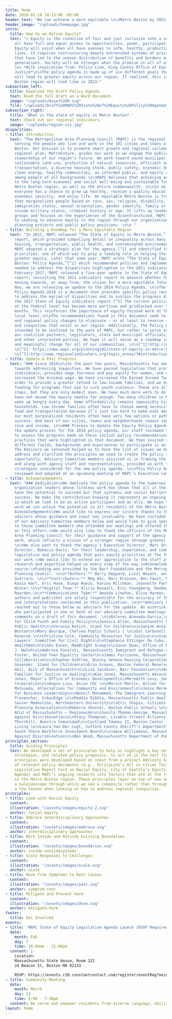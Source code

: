 ```yaml
---
title: Home
date: 2018-01-18 14:13:00 -05:00
header_text: "We can achieve a more equitable \n\nMetro Boston by 2023. "
header_image: "/uploads/homepage.jpg"
intro:
  title: How do we define Equity?
  text: "> Equity is the condition of fair and just inclusion into a society in which
    all have full and equal access to opportunities, power, participation and resources.
    Equity will exist when all have avenues to safe, healthy, productive, and fulfilling
    lives. It requires restructuring deeply entrenched systems of privilege and oppression
    that have led to the uneven distribution of benefits and burdens over multiple
    generations. Society will be stronger when the promise in all of us is actualized.\n>
    \n> *With inspiration from: Policy Link, King County Office of Equity and Social
    Justice*\n\nThe policy agenda is made up of six different goals that, if achieved,
    will lead to greater equity across our region. If realized, this is what the Metro
    Boston region will look like in 2023:"
subsection_left:
  title: Download the Draft Policy Agenda
  text: Read the full draft as a Word document.
  image: "/uploads/Asset%209.svg"
  file: "/uploads/Draft%20MAPC%20State%20of%20Equity%20Policy%20Agenda%20Brief.pdf"
subsection_right:
  title: 'What is the state of equity in Metro Boston? '
  text: Check out our regional indicators.
  image: "/uploads/region-viz.jpg"
disparities:
- title: Introduction
  text: "The Metropolitan Area Planning Council (MAPC) is the regional planning agency
    serving the people who live and work in the 101 cities and towns of Metropolitan
    Boston. Our mission is to promote smart growth and regional collaboration. Our
    regional plan, MetroFuture, guides our work as we engage the public in responsible
    stewardship of our region’s future. We work toward sound municipal management,
    sustainable land use, protection of natural resources, efficient and affordable
    transportation, a diverse housing stock, public safety, economic development,
    clean energy, healthy communities, an informed public, and equity and opportunity
    among people of all backgrounds.\n\nMAPC believes that achieving equity is paramount
    to the long-term economic and social well-being and sustainable future of the
    Metro Boston region, as well as the entire Commonwealth. \n\nIn an equitable region,
    everyone has a chance to grow up healthy, receive a quality education, achieve
    economic security, and enjoy life. An equitable Metro Boston is free from discrimination
    that marginalizes people based on race, sex, religion, disability, national origin,
    immigration status, sexual orientation, gender identify, family or marital status,
    income military status, criminal history or age. It lifts up leaders from marginalized
    groups and focuses on the experiences of the disenfranchised. MAPC is committed
    to seeking to advance equity in the region through our organizational policies,
    planning projects and public policy positions. \n\n "
- title: Building a Roadmap for a More Equitable Region
  text: "In 2011, MAPC released “The State of Equity in Metro Boston,” an indicators
    report, which provided compelling detail on inequality across many sectors, including
    housing, transportation, public health, and contaminated environments. In 2014,
    MAPC adopted a strategic plan for the agency,[^1] and identified four strategic
    priorities, one of which was to play a leading role in helping the region to achieve
    greater equity. Later that same year, MAPC wrote “The State of Equity in Metro
    Boston: Policy Agenda,”[^2] which recommended policies and implementation steps
    needed to address the disparities highlighted in the 2011 indicators report. In
    February 2017, MAPC released a five-year update to the State of Equity indicators
    report, revisiting the 2011 indicators report to measure whether the region is
    moving towards, or away from, the vision for a more equitable future in our region.
    Now, we are releasing an update to the 2014 Policy Agenda. \n\nThe State of Equity
    Policy Agenda 2018 is a document that provides specific policy recommendations
    to address the myriad of disparities and to sustain the progress discussed in
    the 2017 State of Equity indicators report.[^3] The current political climate
    at the federal level has become more partisan and gridlocked over the past few
    months. This reinforces the importance of equity-focused work at the state and
    local level.\n\nThe recommendations found in this document seek to advance local
    and regional policy changes to eliminate – or at least to reverse – inequalities
    and inequities that exist in our region. Additionally, the Policy Agenda is not
    intended to be confined to the work of MAPC, but rather to serve as a tool for
    our coalition partners, legislators, state and municipal officials, policy experts,
    and other interested parties. We hope it will serve as a roadmap in pursuing real
    and meaningful change for all of our communities. \n\n[^1]:http://www.mapc.org/wp-content/uploads/2017/08/Strategic-plan-FINAL-DRAFT-for-Fall-Council-Meeting-10-29-14-2.pdf
    \n[^2]: https://www.mapc.org/planning101/state-of-equity-in-metro-boston-policy-agenda-release/
    \n[^3]:http://www.regionalindicators.org/topic_areas/7#introduction "
- title: Update & Past Progress
  text: "### Since 2014\n\nIn the past few years, Massachusetts has made some strides
    towards addressing inequities. We have passed legislation that protects transgender
    individuals, provides wage fairness and pay equity for women, and we have modestly
    increased the minimum wage. We have increased the Earned Income Tax Credit in
    order to provide a greater refund to low-income families, and we have provided
    funding for programs that aim to curb youth violence. These are all important
    steps, but they are only modest ones. We have much more work to do because we
    have not moved the equity needle far enough. Too many children in Massachusetts
    wake up hungry every day. Home affordability remains impossibly high for many
    households. Low-income families often have to choose among necessities like medicine,
    food and transportation because it’s just too hard to make ends meet. Some of
    our most marginalized residents often have very few options or paths to achieve
    success. And most of our cities, towns and neighborhoods remain segregated by
    race and income. \n\n### Process to Update the Equity Policy Agenda\n\nTo start
    the update process for the 2018 policy agenda, our staff reviewed the 2014 Agenda
    to assess the progress made on those initial policy recommendations and the best
    practices that were highlighted in that document. We then invited voices from
    different fields, backgrounds and experiences to participate in an Advisory Committee.
    The Advisors we convened helped us to hone the list of issues we most needed to
    address and clarified the principles we used to create the policy agenda. Most
    importantly, Advisory Committee members assisted us in framing the policy suggestions
    and along with agency staff and representatives, provided us with the array of
    strategies considered for the new policy agenda. \n\nThis Policy Agenda will be
    reviewed and adopted at an upcoming meeting of MAPC’s Executive Committee. \n\n\n"
- title: Acknowledgements
  text: "### Dedication\nWe dedicate the policy agenda to the numerous community and
    organization leaders whose tireless work has shown that all in the Boston region
    have the potential to succeed but that systemic and social barriers prevent such
    success. We make the contribution knowing it represents an ongoing process, one
    in which we look to be an active participant and an ally. We hope through shared
    work we can unlock the potential in all residents of the Metro Boston region.\n\n###
    Acknowledgements\nWe would like to express our sincere thanks to the set of project
    advisors whose guidance and input was invaluable. We have included a full list
    of our Advisory Committee members below and would like to give special thanks
    to those Committee members who attended our meetings and offered thoughtful comments
    on this effort.\nWe would also like to thank the officers of the Metropolitan
    Area Planning Council for their guidance and support of the agency’s equity-focused
    work, which reflects a vision of a stronger region through greater inclusivity.
    \n\nWe also want to thank the agency’s Executive Director, Marc Draisen, and Deputy
    Director, Rebecca Davis, for their leadership, experience, and commitment to a
    legislative and policy agenda that puts equity priorities at the forefront of
    our work.\nWe would like to extend our appreciation to the staff at MAPC whose
    research and expertise helped us every step of the way.\nAcknowledgement of funding
    source:\nFunding was provided by the Barr Foundation and the Metropolitan Area
    Planning Council. \n\n**Authors:** Barry Keppard, Lizzi Weyant, and Jessie Partridge
    Guerrero. \n\n**Contributors:** Meg Aki, Marc Draisen, Ben Faust, Monique Gibbs,
    Kasia Hart, Eric Hove, Diego Huezo, Karina Milchman, Jeannette Pantoja, and Steve
    Winter.\n\n**Digital Team:** Alicia Rouault, Eric Youngberg, DeeDee Kim, and Tim
    Reardon.\n\n**Communications Team:** Amanda Linehan, Elise Harmon, and Kit Un.\n\n**Disclaimer:**\nThe
    authors and publisher are solely responsible for the accuracy of the statements
    and interpretations contained in this publication. \n\n**Advisory Committee**\nWe
    reached out to those below as advisors for the update. An asterisk marks those
    who participated in one or both of our advisory committee meetings and/or provided
    comments on a draft of this document. \n\nDolores Acevedo-Garcia,\nBrandeis Institute
    for Child Youth and Family Policy\n\nJennica Allen, Massachusetts Department of
    Public Health\n\nVeronia Antich, Stand for Children\n\nJanine Anzalota, City of
    Boston\n\nMary Bourque, Chelsea Public Schools | \n\nSol Carbonell, Boston Federal
    Reserve \n\nChristine Cole, Community Resources for Justice\n\nIvan Espinoza-Madrigal,
    Lawyers’ Committee for Civil Rights\n\nStephanie Ettinger De Cuba, Children’s
    HealthWatch\n\nEv Evnen, MaeBright Group\n\nJason Ewas, Office of Mayor Martin
    J. Walsh\n\nAmbrose Faturoti, Massachusetts Immigrant and Refugee Advocacy Coalition\n\nGeoff
    Foster, United Teen Equality Center\n\nJames Fuccionne, Massachusetts Health Aging
    Collaborative\n\nStephen Godfrey, Quincy Geneva Housing Corporation\n\nRanjini
    Govender, Stand for Children\n\nErin Graves, Boston Federal Reserve\n\nRahsaan
    Hall, ACLU of Massachusetts\n\nLisa Jacobson, Barr Foundation\n\nAndrea James,
    Families for Justice as Healing\n\nKim Janey, Massachusetts Advocates for Children\n\nLauren
    Jones, Mayor’s Office of Economic Development\n\nMeredith Levy, Somerville Community
    Corporation\n\nAngie Liou, Asian CDC \n\nMarvin Martin, Action for Regional Equity\n\nLee
    Matsueda, Alternatives for Community and Environment\n\nJesse Mermell, Alliance
    for Business Leadership\n\nDenzil Mohammed, The Immigrant Learning Center, Inc.\n\nKatie
    Provencher, UrbanEdge \n\nMaddie Ribble, Massachusetts Public Health Association\n\nAlicia
    Sasser Modestino, Northeastern University\n\nEric Shupin, Citizens Housing and
    Planning Association\n\nRebecca Shuster, Boston Public Schools \n\nWhitney Taylor,
    ACLU of Massachusetts – Regionwide\n\nSunila Thomas-George, Massachusetts Commission
    Against Discrimination\n\nStacy Thompson, Livable Streets Alliance \n\nMarcia
    Thornhill, Nuestra Comunidad\n\nCortland Townes II, Boston Center for Independent
    Living \n\nLaura Van Der Lugt, Suffolk County Sheriff’s Department\n\nSue Whitaker,
    South Shore Workforce Investment Board\n\nJamie Williamson, Massachusetts Commission
    Against Discrimination\n\nBen Wood, Massachusetts Department of Public Health"
principles_section:
  title: Guiding Principles
  text: We developed a set of principles to help us highlight a key set of policy
    strategies, and related policy proposals, to act on in the next five years. The
    principles were developed based on input from a project Advisory Group, a review
    of relevant policy documents (e.g., PolicyLink’s All in Cities Toolkit, Minnesota
    Legislative Report Card on Racial Equity, City of Seattle’s Equity & Environment
    Agenda) and MAPC’s ongoing research into factors that are at the root of inequalities
    in the Metro Boston region. These principles layer on top of one another to form
    a kaleidoscope through which we see a composite rather than through one or only
    a few lenses when looking at how to address regional inequities.
principles:
- title: Lead with Racial Equity
  content: 
  illustration: "/assets/images/equity-2.svg"
  anchor: racial-equity
- title: Embrace Interdisciplinary Approaches
  content: 
  illustration: "/assets/images/embrace.svg"
  anchor: interdisciplinary-approaches
- title: Work Inside and Outside Existing Boundaries
  content: 
  illustration: "/assets/images/boundaries.svg"
  anchor: inside-outsidesystems
- title: Scale Responses to Challenges
  content: 
  illustration: "/assets/images/scale.svg"
  anchor: scale
- title: Move from Symptoms to Root Causes
  content: 
  illustration: "/assets/images/past.svg"
  anchor: symptom-root
- title: Mitigate and Prevent Harm
  content: 
  illustration: "/assets/images/dove.svg"
  anchor: mitigate-harm
footer:
  title: Get Involved
events:
- title: 'MAPC State of Equity Legislative Agenda Launch (RSVP Required) '
  date:
    month: Feb
    day: 7
    time: 10:00am - 12:00pm
  content: |-
    Location:
    Massachusetts State House, Room 222
    24 Beacon St, Boston MA 02133

    RSVP: https://events.r20.constantcontact.com/register/eventReg?oeidk=a07ef26gvwl826722d2&oseq=&c=&ch=
- title: Community Meeting
  date:
    month: March
    day: 13
    time: 6:00 - 7:30pm
  content: We serve and empower residents from diverse language, ability, geographic
layout: home
---
```


